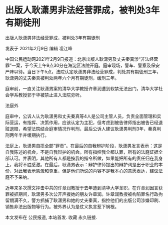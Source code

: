 # 出版人耿潇男非法经营罪成，被判处3年有期徒刑

出版人耿潇男非法经营罪成，被判处3年有期徒刑

发表于 2021年2月9日 编辑 凌江峰

中国公民运动网2021年2月9日报道：北京出版人耿潇男及丈夫秦真涉“非法经营罪”一案，于今天上午9点30分在海淀区法院开庭。庭审现场，警车、警察及保安严阵以待。当日下午5点，法院认定耿潇男非法经营罪成，判处其有期徒刑三年，耿潇男的丈夫秦真被判处两年六个月有期徒刑，缓刑三年。

庭审前，一直关注耿潇男案的清华大学教授许章润遭到软禁无法出门，清华大学社会学系教授郭于华被禁止进入法院旁听。

法庭外

庭审中，公诉人认为耿潇男和丈夫秦真等4人是公司主管人员，负责全面管理和实际营运，有指挥、决策作用，应该认定为主犯，但考虑到被告律师指出被告已经退赃退赔，希望法院结合庭审情况作判刑，最后公诉人建议耿潇男判刑3年，秦真判刑两年半并缓期执行。

法庭上，耿潇男自揽全部“罪责”。在最后的自我辩护阶段，耿潇男发言表示：这是自我陈述的机会，不是自我辩护的机会。所有指控我全都认罪，所有的法庭证据全部认可。并表明，其他所有人都是按我的指令所做，如果能把所有的责任归在我身上，我将不胜感激。在最后，耿潇男表示：辩护律师提出的辩护词是出于职业的本份，对此我表示感激和尊重，但是他们所说的内容不是我本心的意愿表达，建议法庭不予采纳。

近年来多次撰文抨击中共的许章润教授于去年遭到清华大学革职，在许章润因言获罪被抓期间，耿潇男多次公开声援她的朋友许章润。许章润教授被构陷罪名行政拘留期满不久，警方抓捕了耿潇男和她的丈夫秦真，指控他们的出版公司涉嫌印刷、销售非法出版物等行为。被外界认为是仗义执言惹下祸根。

本文发布在 公民报道, 本站首发. 收藏 永久链接.